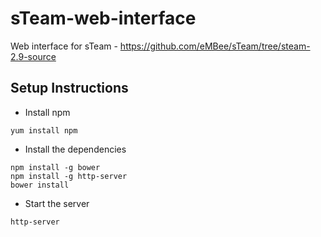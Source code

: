 # sTeam-web-interface
Web interface for sTeam - https://github.com/eMBee/sTeam/tree/steam-2.9-source

## Setup Instructions

- Install npm

```
yum install npm
```

- Install the dependencies

```
npm install -g bower
npm install -g http-server
bower install
```

- Start the server

```
http-server
```